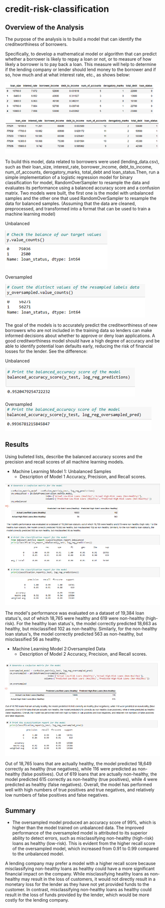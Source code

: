# credit-risk-classification

## Overview of the Analysis


The purpose of the analysis is to build a model that can identify the creditworthiness of borrowers.

Specifically, to develop a mathematical model or algorithm that can predict whether a borrower is likely to repay a loan or not, or to measure of how likely a borrower is to pay back a loan. This measure will help to determine if the lending company or lender should lend money to the borrower and if so, how much and at what interest rate, etc., as shows below:


![Alt text](Images/lending_data.png)


To build this model, data related to borrowers were used (lending_data.csv), such as their loan_size, interest_rate, borrower_income, debt_to_income, num_of_accounts, derogatory_marks, total_debt and loan_status.Then, run a simple implementation of a logistic regression model for binary classification for model, RandomOverSampler to resample the data and evaluates its performance using a balanced accuracy score and a confusion matrix. Two models were built, the first one is the model with unbalanced samples and the other one that used RandomOverSampler to resample the data for balanced samples.
(Assuming that the data are cleaned, preprocessed, and transformed into a format that can be used to train a machine learning model)

Unbalanced

![Alt text](Images/target_values.png)

Oversampled

![Alt text](Images/oversampled_y_value_counts.png)


The goal of the models is to accurately predict the creditworthiness of new borrowers who are not included in the training data so lenders can make informed decisions about whether to approve or deny loan applications. A good creditworthiness model should have a high degree of accuracy and be able to identify potential loan defaults early, reducing the risk of financial losses for the lender.
See the difference:

Unbalanced

![Alt text](Images/unbalanced_accuracy_score.png)

Oversampled
![Alt text](Images/balanced_accuracy_score.png)




## Results

Using bulleted lists, describe the balanced accuracy scores and the precision and recall scores of all machine learning models.

* Machine Learning Model 1: Unbalanced Samples
  * Description of Model 1 Accuracy, Precision, and Recall scores.

![Alt text](Images/unbalanced_model.png)

The model's performance was evaluated on a dataset of 19,384 loan status's, out of which 18,765 were healthy and 619 were non-healthy (high-risk). For the healthy loan status's, the model correctly predicted 18,663 as healthy, but misclassified 102 as non-healthy. Similarly, for the non-healthy loan status's, the model correctly predicted 563 as non-healthy, but misclassified 56 as healthy.

* Machine Learning Model 2:Oversampled Data
  * Description of Model 2 Accuracy, Precision, and Recall scores.

![Alt text](Images/balanced_model.png)

Out of 18,765 loans that are actually healthy, the model predicted 18,649 correctly as healthy (true negatives), while 116 were predicted as non-healthy (false positives). Out of 619 loans that are actually non-healthy, the model predicted 615 correctly as non-healthy (true positives), while 4 were predicted as healthy (false negatives). Overall, the model has performed well with high numbers of true positives and true negatives, and relatively low numbers of false positives and false negatives.

## Summary


* The oversampled model produced an accuracy score of 99%, which is higher than the model trained on unbalanced data. The improved performance of the oversampled model is attributed to its superior ability to detect errors, such as misclassifying non-healthy (high-risk) loans as healthy (low-risk). This is evident from the higher recall score of the oversampled model, which increased from 0.91 to 0.99 compared to the unbalanced model.

A lending company may prefer a model with a higher recall score because misclassifying non-healthy loans as healthy could have a more significant financial impact on the company. While misclassifying healthy loans as non-healthy may result in the loss of customers, it would not directly result in a monetary loss for the lender as they have not yet provided funds to the customer. In contrast, misclassifying non-healthy loans as healthy could result in the loss of funds provided by the lender, which would be more costly for the lending company.

